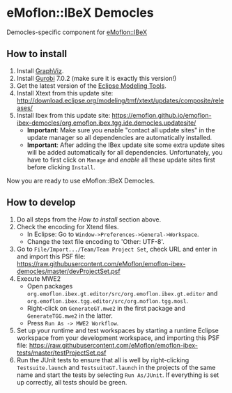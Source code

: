 # eMoflon::IBeX Democles
Democles-specific component for [eMoflon::IBeX](https://github.com/eMoflon/emoflon-ibex)

## How to install
1. Install [GraphViz](http://www.graphviz.org/download/).
2. Install [Gurobi](http://www.gurobi.com/downloads/gurobi-optimizer) 7.0.2
	(make sure it is exactly this version!)
3. Get the latest version of the [Eclipse Modeling Tools](https://www.eclipse.org/downloads/packages/).
4. Install Xtext from this update site:  http://download.eclipse.org/modeling/tmf/xtext/updates/composite/releases/
4. Install Ibex from this update site:
	https://emoflon.github.io/emoflon-ibex-democles/org.emoflon.ibex.tgg.ide.democles.updatesite/
    - **Important**: Make sure you enable "contact all update sites" in the update manager
		so all dependencies are automatically installed.
    - **Important**: After adding the IBex update site some extra update sites
		will be added automatically for all dependencies.
		Unfortunately, you have to first click on `Manage` and *enable* all these update sites first
		before clicking `Install`.

Now you are ready to use eMoflon::IBeX Democles.

## How to develop
1. Do all steps from the *How to install* section above.
2. Check the encoding for Xtend files.
    - In Eclipse: Go to ```Window->Preferences->General->Workspace```.
    - Change the text file encoding to 'Other: UTF-8'.
3. Go to ```File/Import.../Team/Team Project Set```, check URL and enter in and import this PSF file:
	https://raw.githubusercontent.com/eMoflon/emoflon-ibex-democles/master/devProjectSet.psf
4. Execute MWE2
    - Open packages ```org.emoflon.ibex.gt.editor/src/org.emoflon.ibex.gt.editor```
		and ```org.emoflon.ibex.tgg.editor/src/org.moflon.tgg.mosl```.
    - Right-click on ```GenerateGT.mwe2``` in the first package and ```GenerateTGG.mwe2``` in the latter.
    - Press ```Run As -> MWE2 Workflow```.
5. Set up your runtime and test workspaces by starting a runtime Eclipse workspace
	from your development workspace, and importing this PSF file:
	https://raw.githubusercontent.com/eMoflon/emoflon-ibex-tests/master/testProjectSet.psf
6. Run the JUnit tests to ensure that all is well by right-clicking ```Testsuite.launch``` and ```TestsuiteGT.launch``` 
	in the projects of the same name and start the tests by selecting ```Run As/JUnit```.
	If everything is set up correctly, all tests should be green.
